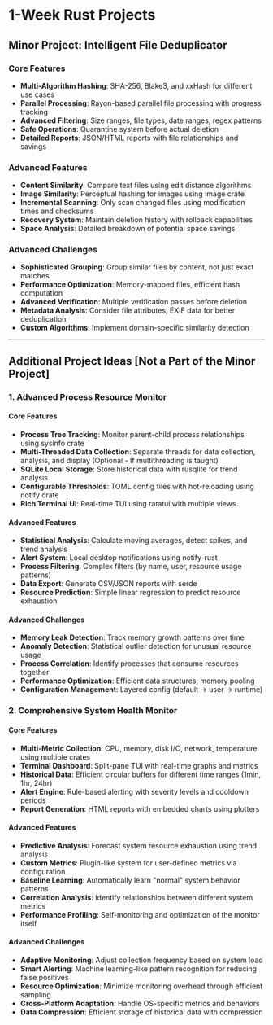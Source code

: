 # 1-Week Rust Projects

## Minor Project: Intelligent File Deduplicator

### Core Features
- **Multi-Algorithm Hashing**: SHA-256, Blake3, and xxHash for different use cases
- **Parallel Processing**: Rayon-based parallel file processing with progress tracking
- **Advanced Filtering**: Size ranges, file types, date ranges, regex patterns
- **Safe Operations**: Quarantine system before actual deletion
- **Detailed Reports**: JSON/HTML reports with file relationships and savings

### Advanced Features
- **Content Similarity**: Compare text files using edit distance algorithms
- **Image Similarity**: Perceptual hashing for images using image crate
- **Incremental Scanning**: Only scan changed files using modification times and checksums
- **Recovery System**: Maintain deletion history with rollback capabilities
- **Space Analysis**: Detailed breakdown of potential space savings

### Advanced Challenges
- **Sophisticated Grouping**: Group similar files by content, not just exact matches
- **Performance Optimization**: Memory-mapped files, efficient hash computation
- **Advanced Verification**: Multiple verification passes before deletion
- **Metadata Analysis**: Consider file attributes, EXIF data for better deduplication
- **Custom Algorithms**: Implement domain-specific similarity detection

---

## Additional Project Ideas [Not a Part of the Minor Project] 

### 1. Advanced Process Resource Monitor

#### Core Features
- **Process Tree Tracking**: Monitor parent-child process relationships using sysinfo crate
- **Multi-Threaded Data Collection**: Separate threads for data collection, analysis, and display (Optional - If multithreading is taught)
- **SQLite Local Storage**: Store historical data with rusqlite for trend analysis
- **Configurable Thresholds**: TOML config files with hot-reloading using notify crate
- **Rich Terminal UI**: Real-time TUI using ratatui with multiple views

#### Advanced Features
- **Statistical Analysis**: Calculate moving averages, detect spikes, and trend analysis
- **Alert System**: Local desktop notifications using notify-rust
- **Process Filtering**: Complex filters (by name, user, resource usage patterns)
- **Data Export**: Generate CSV/JSON reports with serde
- **Resource Prediction**: Simple linear regression to predict resource exhaustion

#### Advanced Challenges
- **Memory Leak Detection**: Track memory growth patterns over time
- **Anomaly Detection**: Statistical outlier detection for unusual resource usage
- **Process Correlation**: Identify processes that consume resources together
- **Performance Optimization**: Efficient data structures, memory pooling
- **Configuration Management**: Layered config (default → user → runtime)

### 2. Comprehensive System Health Monitor

#### Core Features
- **Multi-Metric Collection**: CPU, memory, disk I/O, network, temperature using multiple crates
- **Terminal Dashboard**: Split-pane TUI with real-time graphs and metrics
- **Historical Data**: Efficient circular buffers for different time ranges (1min, 1hr, 24hr)
- **Alert Engine**: Rule-based alerting with severity levels and cooldown periods
- **Report Generation**: HTML reports with embedded charts using plotters

#### Advanced Features
- **Predictive Analysis**: Forecast system resource exhaustion using trend analysis
- **Custom Metrics**: Plugin-like system for user-defined metrics via configuration
- **Baseline Learning**: Automatically learn "normal" system behavior patterns
- **Correlation Analysis**: Identify relationships between different system metrics
- **Performance Profiling**: Self-monitoring and optimization of the monitor itself

#### Advanced Challenges
- **Adaptive Monitoring**: Adjust collection frequency based on system load
- **Smart Alerting**: Machine learning-like pattern recognition for reducing false positives
- **Resource Optimization**: Minimize monitoring overhead through efficient sampling
- **Cross-Platform Adaptation**: Handle OS-specific metrics and behaviors
- **Data Compression**: Efficient storage of historical data with compression